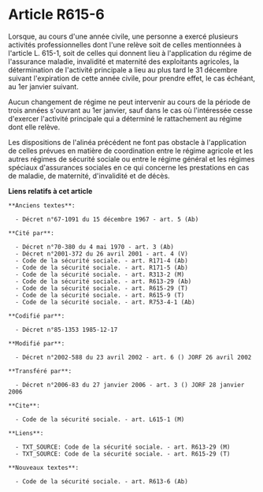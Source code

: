 # Article R615-6

Lorsque, au cours d'une année civile, une personne a exercé plusieurs activités professionnelles dont l'une relève soit de
celles mentionnées à l'article L. 615-1, soit de celles qui donnent lieu à l'application du régime de l'assurance maladie,
invalidité et maternité des exploitants agricoles, la détermination de l'activité principale a lieu au plus tard le 31
décembre suivant l'expiration de cette année civile, pour prendre effet, le cas échéant, au 1er janvier suivant.

Aucun changement de régime ne peut intervenir au cours de la période de trois années s'ouvrant au 1er janvier, sauf dans le
cas où l'intéressée cesse d'exercer l'activité principale qui a déterminé le rattachement au régime dont elle relève. 

Les dispositions de l'alinéa précédent ne font pas obstacle à l'application de celles prévues en matière de coordination
entre le régime agricole et les autres régimes de sécurité sociale ou entre le régime général et les régimes spéciaux
d'assurances sociales en ce qui concerne les prestations en cas de maladie, de maternité, d'invalidité et de décès.

**Liens relatifs à cet article**

	**Anciens textes**:

	  - Décret n°67-1091 du 15 décembre 1967 - art. 5 (Ab)

	**Cité par**:

	  - Décret n°70-380 du 4 mai 1970 - art. 3 (Ab)
	  - Décret n°2001-372 du 26 avril 2001 - art. 4 (V)
	  - Code de la sécurité sociale. - art. R171-4 (Ab)
	  - Code de la sécurité sociale. - art. R171-5 (Ab)
	  - Code de la sécurité sociale. - art. R313-2 (M)
	  - Code de la sécurité sociale. - art. R613-29 (Ab)
	  - Code de la sécurité sociale. - art. R615-29 (T)
	  - Code de la sécurité sociale. - art. R615-9 (T)
	  - Code de la sécurité sociale. - art. R753-4-1 (Ab)

	**Codifié par**:

	  - Décret n°85-1353 1985-12-17

	**Modifié par**:

	  - Décret n°2002-588 du 23 avril 2002 - art. 6 () JORF 26 avril 2002

	**Transféré par**:

	  - Décret n°2006-83 du 27 janvier 2006 - art. 3 () JORF 28 janvier 2006

	**Cite**:

	  - Code de la sécurité sociale. - art. L615-1 (M)

	**Liens**:

	  - TXT_SOURCE: Code de la sécurité sociale. - art. R613-29 (M)
	  - TXT_SOURCE: Code de la sécurité sociale. - art. R615-29 (T)

	**Nouveaux textes**:

	  - Code de la sécurité sociale. - art. R613-6 (Ab)
